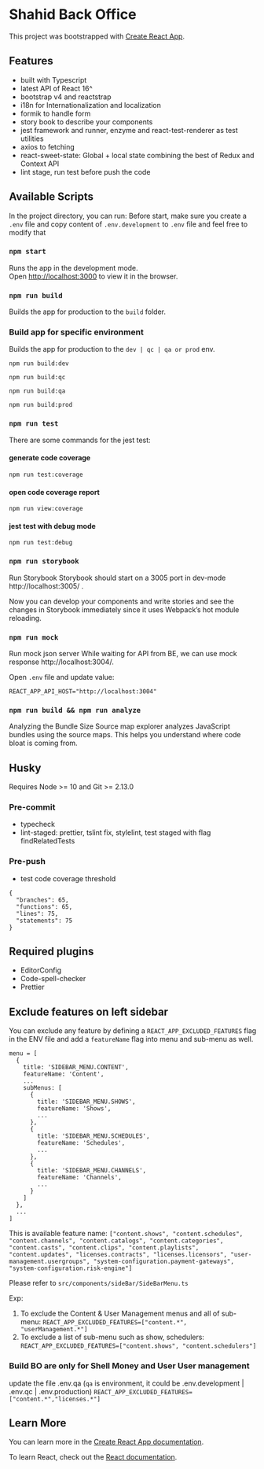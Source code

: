 # Shahid Back Office

This project was bootstrapped with [Create React App](https://github.com/facebook/create-react-app).

## Features

- built with Typescript
- latest API of React 16^
- bootstrap v4 and reactstrap
- i18n for Internationalization and localization
- formik to handle form
- story book to describe your components
- jest framework and runner, enzyme and react-test-renderer as test utilities
- axios to fetching
- react-sweet-state: Global + local state combining the best of Redux and Context API
- lint stage, run test before push the code

## Available Scripts

In the project directory, you can run:
Before start, make sure you create a `.env` file and copy content of `.env.development` to `.env` file and feel free to modify that
### `npm start`

Runs the app in the development mode.<br />
Open [http://localhost:3000](http://localhost:3000) to view it in the browser.


### `npm run build`

Builds the app for production to the `build` folder.

### Build app for specific environment

Builds the app for production to the `dev | qc | qa or prod` env.
```
npm run build:dev
```

```
npm run build:qc
```

```
npm run build:qa
```

```
npm run build:prod
```


### `npm run test`
There are some commands for the jest test:
#### generate code coverage
```
npm run test:coverage
```

#### open code coverage report
```
npm run view:coverage
```

#### jest test with debug mode
```
npm run test:debug
```

### `npm run storybook`

Run Storybook
Storybook should start on a 3005 port in dev-mode http://localhost:3005/ .

Now you can develop your components and write stories and see the changes in Storybook immediately since it uses Webpack’s hot module reloading.


### `npm run mock`

Run mock json server
While waiting for API from BE, we can use mock response http://localhost:3004/.

Open `.env` file and update value:
```
REACT_APP_API_HOST="http://localhost:3004"
```

### `npm run build && npm run analyze`

Analyzing the Bundle Size
Source map explorer analyzes JavaScript bundles using the source maps. This helps you understand where code bloat is coming from.

## Husky
Requires Node >= 10 and Git >= 2.13.0

### Pre-commit
- typecheck
- lint-staged: prettier, tslint fix, stylelint, test staged with flag findRelatedTests

### Pre-push
- test code coverage threshold
```
{
  "branches": 65,
  "functions": 65,
  "lines": 75,
  "statements": 75
}
```

## Required plugins
- EditorConfig
- Code-spell-checker
- Prettier

## Exclude features on left sidebar

You can exclude any feature by defining a `REACT_APP_EXCLUDED_FEATURES` flag in the ENV file and add a `featureName` flag into menu and sub-menu as well.

```
menu = [
  {
    title: 'SIDEBAR_MENU.CONTENT',
    featureName: 'Content',
    ...
    subMenus: [
      {
        title: 'SIDEBAR_MENU.SHOWS',
        featureName: 'Shows',
        ...
      },
      {
        title: 'SIDEBAR_MENU.SCHEDULES',
        featureName: 'Schedules',
        ...
      },
      {
        title: 'SIDEBAR_MENU.CHANNELS',
        featureName: 'Channels',
        ...
      }
    ]
  },
  ...
]
```

This is available feature name: `["content.shows", "content.schedules", "content.channels", "content.catalogs", "content.categories", "content.casts", "content.clips", "content.playlists", "content.updates", "licenses.contracts", "licenses.licensors", "user-management.usergroups", "system-configuration.payment-gateways", "system-configuration.risk-engine"]`

Please refer to `src/components/sideBar/SideBarMenu.ts`

Exp:
1. To exclude the Content & User Management menus and all of sub-menu: `REACT_APP_EXCLUDED_FEATURES=["content.*", "userManagement.*"]`
2. To exclude a list of sub-menu such as show, schedulers: `REACT_APP_EXCLUDED_FEATURES=["content.shows", "content.schedulers"]`

### Build BO are only for Shell Money and User User management
update the file .env.qa (`qa` is environment, it could be .env.development | .env.qc | .env.production)
`REACT_APP_EXCLUDED_FEATURES=["content.*","licenses.*"]`

## Learn More

You can learn more in the [Create React App documentation](https://facebook.github.io/create-react-app/docs/getting-started).

To learn React, check out the [React documentation](https://reactjs.org/).

